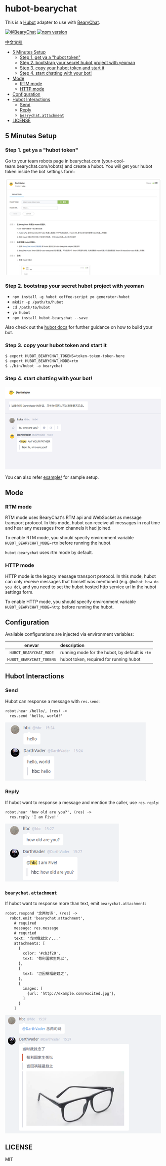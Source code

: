 # hubot-bearychat

This is a [Hubot](http://hubot.github.com/) adapter to use with [BearyChat](https://bearychat.com).

[![@BearyChat](http://openapi.beary.chat/badge.svg)](http://openapi.beary.chat/join)
[![npm version](https://badge.fury.io/js/hubot-bearychat.svg)](https://npmjs.com/package/hubot-bearychat)

[中文文档](./README_CN.md)

<!-- toc -->

- [5 Minutes Setup](#5-minutes-setup)
  * [Step 1. get ya a "hubot token"](#step-1-get-ya-a-hubot-token)
  * [Step 2. bootstrap your secret hubot project with yeoman](#step-2-bootstrap-your-secret-hubot-project-with-yeoman)
  * [Step 3. copy your hubot token and start it](#step-3-copy-your-hubot-token-and-start-it)
  * [Step 4. start chatting with your bot!](#step-4-start-chatting-with-your-bot)
- [Mode](#mode)
  * [RTM mode](#rtm-mode)
  * [HTTP mode](#http-mode)
- [Configuration](#configuration)
- [Hubot Interactions](#hubot-interactions)
  * [Send](#send)
  * [Reply](#reply)
  * [`bearychat.attachment`](#bearychatattachment)
- [LICENSE](#license)

<!-- tocstop -->

## 5 Minutes Setup

### Step 1. get ya a "hubot token"

Go to your team robots page in bearychat.com (your-cool-team.bearychat.com/robots)
and create a hubot. You will get your hubot token inside the bot settings form:

![art/create_hubot.png](art/create_hubot.png)

### Step 2. bootstrap your secret hubot project with yeoman

- `npm install -g hubot coffee-script yo generator-hubot`
- `mkdir -p /path/to/hubot`
- `cd /path/to/hubot`
- `yo hubot`
- `npm install hubot-bearychat --save`

Also check out the [hubot docs](https://github.com/github/hubot/tree/master/docs)
for further guidance on how to build your bot.

### Step 3. copy your hubot token and start it

```shell
$ export HUBOT_BEARYCHAT_TOKENS=token-token-token-here
$ export HUBOT_BEARYCHAT_MODE=rtm
$ ./bin/hubot -a bearychat
```

### Step 4. start chatting with your bot!

![art/bot_chat.png](art/bot_chat.png)

You can also refer [example/](example) for sample setup.

## Mode

### RTM mode

RTM mode uses BearyChat's RTM api and WebSocket as message transport protocol.
In this mode, hubot can receive all messages in real time and hear any messages
from channels it had joined.

To enable RTM mode, you should specify environment variable
`HUBOT_BEARYCHAT_MODE=rtm` before running the hubot.

`hubot-bearychat` uses rtm mode by default.

### HTTP mode

HTTP mode is the legacy message transport protocol. In this mode, hubot can
only receive messages that himself was mentioned (e.g. `@hubot how do you do`),
and you need to set the hubot hosted http service url in the hubot settings form.

To enable HTTP mode, you should specify environment variable
`HUBOT_BEARYCHAT_MODE=http` before running the hubot.

## Configuration

Available configurations are injected via environment variables:

| envvar | description |
|:------:|:------------|
| `HUBOT_BEARYCHAT_MODE` | running mode for the hubot, by default is `rtm` |
| `HUBOT_BEARYCHAT_TOKENS` | hubot token, required for running hubot |

## Hubot Interactions

### Send

Hubot can response a message with `res.send`:

```
robot.hear /hello/, (res) ->
  res.send 'hello, world!'
```

![art/res_send.png](art/res_send.png)

### Reply

If hubot want to response a message and mention the caller, use `res.reply`:

```
robot.hear 'how old are you?', (res) ->
  res.reply 'I am Five!'
```

![art/res_reply.png](art/res_reply.png)

### `bearychat.attachment`

If hubot want to response more than text, emit `bearychat.attachment`:

```
robot.respond '念两句诗', (res) ->
  robot.emit 'bearychat.attachment',
    # required
    message: res.message
    # requried
    text: '当时我就念了...'
    attachments: [
      {
        color: '#cb3f20',
        text: '苟利国家生死以',
      },
      {
        text: '岂因祸福避趋之',
      },
      {
        images: [
          {url: 'http://example.com/excited.jpg'},
        ]
      }
    ]
```

![art/res_reply.png](art/res_attachment.png)

## LICENSE

MIT
